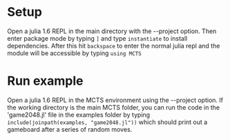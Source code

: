 # Setup
Open a julia 1.6 REPL in the main directory with the --project option.  Then enter package mode by typing `]` and type `instantiate` to install dependencies.  After this hit `backspace` to enter the normal julia repl and the module will be accessible by typing `using MCTS`

# Run example
Open a julia 1.6 REPL in the MCTS environment using the --project option.  If the working directory is the main MCTS folder, you can run the code in the 'game2048.jl' file in the examples folder by typing `include(joinpath(examples, "game2048.jl"))` which should print out a gameboard after a series of random moves.